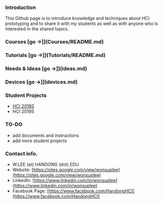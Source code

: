 ### Introduction

This Github page is to introduce knowledge and techniques about HCI prototyping and to share it with my students as well as with anyone who is interested in the shared topics.

### Courses [go →]](Courses/README.md)
### Tutorials [go →]](Tutorials/README.md)
### Needs & Ideas [go →]](ideas.md)
### Devices [go →]](devices.md)
### Student Projects
- [HCI 2018S](HCI2018S/README.md)
- HCI 2019S

### TO-DO
- add documents and instructions
- add more student projects

### Contact info.
- W.LEE (at) HANDONG (dot) EDU
- Website: [https://sites.google.com/view/wonsuplee](https://sites.google.com/view/wonsuplee)
- LinkedIn: [https://www.linkedin.com/in/wonsuplee](https://www.linkedin.com/in/wonsuplee)
- Facebook Page: [https://www.facebook.com/HandongHCI](https://www.facebook.com/HandongHCI)
